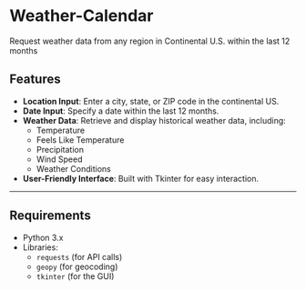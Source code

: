 # Weather-Calendar
Request weather data from any region in Continental U.S. within the last 12 months
## Features
- **Location Input**: Enter a city, state, or ZIP code in the continental US.
- **Date Input**: Specify a date within the last 12 months.
- **Weather Data**: Retrieve and display historical weather data, including:
  - Temperature
  - Feels Like Temperature
  - Precipitation
  - Wind Speed
  - Weather Conditions
- **User-Friendly Interface**: Built with Tkinter for easy interaction.

---

## Requirements
- Python 3.x
- Libraries:
  - `requests` (for API calls)
  - `geopy` (for geocoding)
  - `tkinter` (for the GUI)
